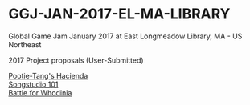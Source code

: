 # GGJ-JAN-2017-EL-MA-LIBRARY
Global Game Jam January 2017 at East Longmeadow Library, MA - US Northeast

2017 Project proposals (User-Submitted)

<a href="../../Pootie-TangsHacienda.md">Pootie-Tang's Hacienda</a>  
<a href="../../SongStudio101.md">Songstudio 101</a>  
<a href="../../BattleForWhodinia.md">Battle for Whodinia</a> 
